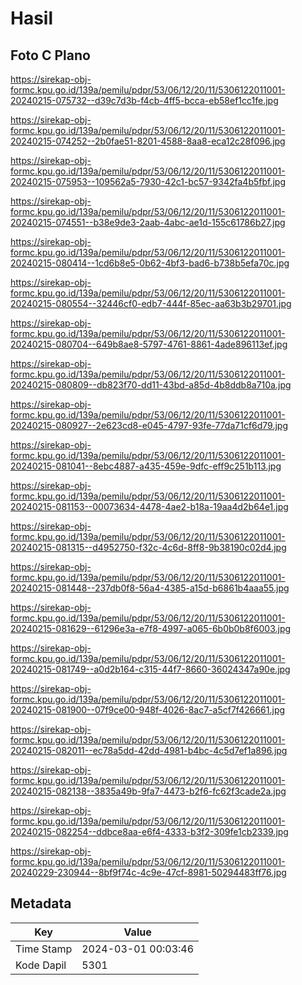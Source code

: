 # Hasil

## Foto C Plano

https://sirekap-obj-formc.kpu.go.id/139a/pemilu/pdpr/53/06/12/20/11/5306122011001-20240215-075732--d39c7d3b-f4cb-4ff5-bcca-eb58ef1cc1fe.jpg

https://sirekap-obj-formc.kpu.go.id/139a/pemilu/pdpr/53/06/12/20/11/5306122011001-20240215-074252--2b0fae51-8201-4588-8aa8-eca12c28f096.jpg

https://sirekap-obj-formc.kpu.go.id/139a/pemilu/pdpr/53/06/12/20/11/5306122011001-20240215-075953--109562a5-7930-42c1-bc57-9342fa4b5fbf.jpg

https://sirekap-obj-formc.kpu.go.id/139a/pemilu/pdpr/53/06/12/20/11/5306122011001-20240215-074551--b38e9de3-2aab-4abc-ae1d-155c61786b27.jpg

https://sirekap-obj-formc.kpu.go.id/139a/pemilu/pdpr/53/06/12/20/11/5306122011001-20240215-080414--1cd6b8e5-0b62-4bf3-bad6-b738b5efa70c.jpg

https://sirekap-obj-formc.kpu.go.id/139a/pemilu/pdpr/53/06/12/20/11/5306122011001-20240215-080554--32446cf0-edb7-444f-85ec-aa63b3b29701.jpg

https://sirekap-obj-formc.kpu.go.id/139a/pemilu/pdpr/53/06/12/20/11/5306122011001-20240215-080704--649b8ae8-5797-4761-8861-4ade896113ef.jpg

https://sirekap-obj-formc.kpu.go.id/139a/pemilu/pdpr/53/06/12/20/11/5306122011001-20240215-080809--db823f70-dd11-43bd-a85d-4b8ddb8a710a.jpg

https://sirekap-obj-formc.kpu.go.id/139a/pemilu/pdpr/53/06/12/20/11/5306122011001-20240215-080927--2e623cd8-e045-4797-93fe-77da71cf6d79.jpg

https://sirekap-obj-formc.kpu.go.id/139a/pemilu/pdpr/53/06/12/20/11/5306122011001-20240215-081041--8ebc4887-a435-459e-9dfc-eff9c251b113.jpg

https://sirekap-obj-formc.kpu.go.id/139a/pemilu/pdpr/53/06/12/20/11/5306122011001-20240215-081153--00073634-4478-4ae2-b18a-19aa4d2b64e1.jpg

https://sirekap-obj-formc.kpu.go.id/139a/pemilu/pdpr/53/06/12/20/11/5306122011001-20240215-081315--d4952750-f32c-4c6d-8ff8-9b38190c02d4.jpg

https://sirekap-obj-formc.kpu.go.id/139a/pemilu/pdpr/53/06/12/20/11/5306122011001-20240215-081448--237db0f8-56a4-4385-a15d-b6861b4aaa55.jpg

https://sirekap-obj-formc.kpu.go.id/139a/pemilu/pdpr/53/06/12/20/11/5306122011001-20240215-081629--61296e3a-e7f8-4997-a065-6b0b0b8f6003.jpg

https://sirekap-obj-formc.kpu.go.id/139a/pemilu/pdpr/53/06/12/20/11/5306122011001-20240215-081749--a0d2b164-c315-44f7-8660-36024347a90e.jpg

https://sirekap-obj-formc.kpu.go.id/139a/pemilu/pdpr/53/06/12/20/11/5306122011001-20240215-081900--07f9ce00-948f-4026-8ac7-a5cf7f426661.jpg

https://sirekap-obj-formc.kpu.go.id/139a/pemilu/pdpr/53/06/12/20/11/5306122011001-20240215-082011--ec78a5dd-42dd-4981-b4bc-4c5d7ef1a896.jpg

https://sirekap-obj-formc.kpu.go.id/139a/pemilu/pdpr/53/06/12/20/11/5306122011001-20240215-082138--3835a49b-9fa7-4473-b2f6-fc62f3cade2a.jpg

https://sirekap-obj-formc.kpu.go.id/139a/pemilu/pdpr/53/06/12/20/11/5306122011001-20240215-082254--ddbce8aa-e6f4-4333-b3f2-309fe1cb2339.jpg

https://sirekap-obj-formc.kpu.go.id/139a/pemilu/pdpr/53/06/12/20/11/5306122011001-20240229-230944--8bf9f74c-4c9e-47cf-8981-50294483ff76.jpg


## Metadata

| Key        | Value               |
| ---------- | ------------------- |
| Time Stamp | 2024-03-01 00:03:46 |
| Kode Dapil | 5301                |



